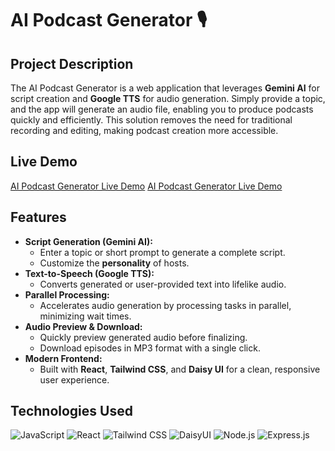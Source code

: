 # AI Podcast Generator 🎙️

## Project Description
The AI Podcast Generator is a web application that leverages **Gemini AI** for script creation and **Google TTS** for audio generation. Simply provide a topic, and the app will generate an audio file, enabling you to produce podcasts quickly and efficiently. This solution removes the need for traditional recording and editing, making podcast creation more accessible.

## Live Demo
[AI Podcast Generator Live Demo](https://ai-podcast-generator-production.up.railway.app)
<a href="https://ai-podcast-generator-production.up.railway.app" target="_blank" rel="noopener noreferrer">AI Podcast Generator Live Demo</a>


## Features
- **Script Generation (Gemini AI):**
  - Enter a topic or short prompt to generate a complete script.
  - Customize the **personality** of hosts.
- **Text-to-Speech (Google TTS):**
  - Converts generated or user-provided text into lifelike audio.
- **Parallel Processing:**
  - Accelerates audio generation by processing tasks in parallel, minimizing wait times.
- **Audio Preview & Download:**
  - Quickly preview generated audio before finalizing.
  - Download episodes in MP3 format with a single click.
- **Modern Frontend:**
  - Built with **React**, **Tailwind CSS**, and **Daisy UI** for a clean, responsive user experience.

## Technologies Used
![JavaScript](https://img.shields.io/badge/JavaScript-F7DF1E?style=for-the-badge&logo=javascript&logoColor=black)
![React](https://img.shields.io/badge/React-61DAFB?style=for-the-badge&logo=react&logoColor=black)
![Tailwind CSS](https://img.shields.io/badge/Tailwind_CSS-38B2AC?style=for-the-badge&logo=tailwind-css&logoColor=white)
![DaisyUI](https://img.shields.io/badge/DaisyUI-5A0EF8?style=for-the-badge&logo=daisyui&logoColor=white)
![Node.js](https://img.shields.io/badge/Node.js-339933?style=for-the-badge&logo=node.js&logoColor=white)
![Express.js](https://img.shields.io/badge/Express.js-000000?style=for-the-badge&logo=express&logoColor=white)
